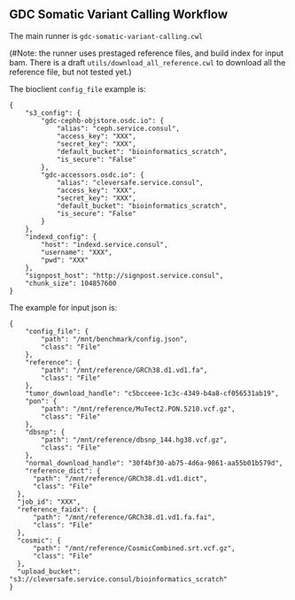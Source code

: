 GDC Somatic Variant Calling Workflow
---

The main runner is `gdc-somatic-variant-calling.cwl`

(#Note: the runner uses prestaged reference files, and build index for input bam. There is a draft `utils/download_all_reference.cwl` to download all the reference file, but not tested yet.)

The bioclient `config_file` example is:
```
{
    "s3_config": {
        "gdc-cephb-objstore.osdc.io": {
            "alias": "ceph.service.consul",
            "access_key": "XXX",
            "secret_key": "XXX",
            "default_bucket": "bioinformatics_scratch",
            "is_secure": "False"
        },
        "gdc-accessors.osdc.io": {
            "alias": "cleversafe.service.consul",
            "access_key": "XXX",
            "secret_key": "XXX",
            "default_bucket": "bioinformatics_scratch",
            "is_secure": "False"
        }
    },
    "indexd_config": {
        "host": "indexd.service.consul",
        "username": "XXX",
        "pwd": "XXX"
    },
    "signpost_host": "http://signpost.service.consul",
    "chunk_size": 104857600
}
```

The example for input json is:
```
{
    "config_file": {
        "path": "/mnt/benchmark/config.json",
        "class": "File"
    },
    "reference": {
        "path": "/mnt/reference/GRCh38.d1.vd1.fa",
        "class": "File"
    },
    "tumor_download_handle": "c5bcceee-1c3c-4349-b4a8-cf056531ab19",
    "pon": {
        "path": "/mnt/reference/MuTect2.PON.5210.vcf.gz",
        "class": "File"
    },
    "dbsnp": {
        "path": "/mnt/reference/dbsnp_144.hg38.vcf.gz",
        "class": "File"
    },
    "normal_download_handle": "30f4bf30-ab75-4d6a-9861-aa55b01b579d",
    "reference_dict": {
      "path": "/mnt/reference/GRCh38.d1.vd1.dict",
      "class": "File"
  },
  "job_id": "XXX",
  "reference_faidx": {
      "path": "/mnt/reference/GRCh38.d1.vd1.fa.fai",
      "class": "File"
  },
  "cosmic": {
      "path": "/mnt/reference/CosmicCombined.srt.vcf.gz",
      "class": "File"
  },
  "upload_bucket": "s3://cleversafe.service.consul/bioinformatics_scratch"
}      
```
